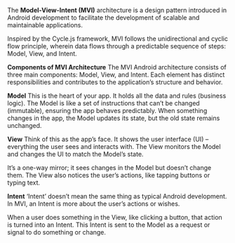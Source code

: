 The **Model-View-Intent (MVI)** architecture is a design pattern introduced in Android development to facilitate the development of scalable and maintainable applications.

Inspired by the Cycle.js framework, MVI follows the unidirectional and cyclic flow principle, wherein data flows through a predictable sequence of steps: Model, View, and Intent.

**Components of MVI Architecture**
The MVI Android architecture consists of three main components: Model, View, and Intent. Each element has distinct responsibilities and contributes to the application’s structure and behavior.

**Model**
This is the heart of your app. It holds all the data and rules (business logic). The Model is like a set of instructions that can’t be changed (immutable), ensuring the app behaves predictably. When something changes in the app, the Model updates its state, but the old state remains unchanged.

**View**
Think of this as the app’s face. It shows the user interface (UI) – everything the user sees and interacts with. The View monitors the Model and changes the UI to match the Model’s state.

It’s a one-way mirror; it sees changes in the Model but doesn’t change them. The View also notices the user’s actions, like tapping buttons or typing text.

**Intent**
‘Intent’ doesn’t mean the same thing as typical Android development. In MVI, an Intent is more about the user’s actions or wishes.

When a user does something in the View, like clicking a button, that action is turned into an Intent. This Intent is sent to the Model as a request or signal to do something or change.

